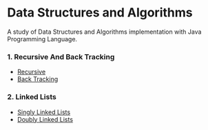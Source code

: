 # Data Structures and Algorithms

A study of Data Structures and Algorithms implementation with Java Programming Language.


### 1. Recursive And Back Tracking
* [Recursive](https://github.com/ksmaprince/Data-Structures-and-Algorithm-in-Java/tree/main/src/com/khun/dsa/recursive_backtracking/recursive)
* [Back Tracking](https://github.com/ksmaprince/Data-Structures-and-Algorithm-in-Java/tree/main/src/com/khun/dsa/recursive_backtracking/backtracking)

### 2. Linked Lists
* [Singly Linked Lists](https://github.com/ksmaprince/Data-Structures-and-Algorithm-in-Java/tree/main/src/com/khun/dsa/linked_lists/singlylinkedlists)
* [Doubly Linked Lists](https://github.com/ksmaprince/Data-Structures-and-Algorithm-in-Java/tree/main/src/com/khun/dsa/linked_lists/doublelinkedlist)

